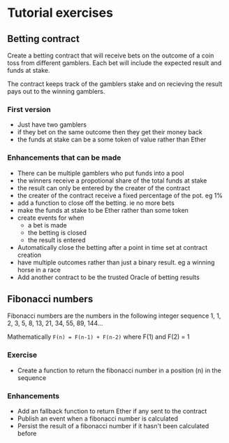 
# Tutorial exercises

## Betting contract
Create a betting contract that will receive bets on the outcome of a coin toss from different gamblers. Each bet will include the expected result and funds at stake.

The contract keeps track of the gamblers stake and on recieving the result pays out to the winning gamblers.

### First version
* Just have two gamblers
* if they bet on the same outcome then they get their money back
* the funds at stake can be a some token of value rather than Ether

### Enhancements that can be made
* There can be multiple gamblers who put funds into a pool
* the winners receive a propotional share of the total funds at stake
* the result can only be entered by the creater of the contract
* the creater of the contract receive a fixed percentage of the pot. eg 1%
* add a function to close off the betting. ie no more bets
* make the funds at stake to be Ether rather than some token
* create events for when
  * a bet is made
  * the betting is closed
  * the result is entered
* Automatically close the betting after a point in time set at contract creation
* have multiple outcomes rather than just a binary result. eg a winning horse in a race
* Add another contract to be the trusted Oracle of betting results

## Fibonacci numbers
Fibonacci numbers are the numbers in the following integer sequence
1, 1, 2, 3, 5, 8, 13, 21, 34, 55, 89, 144...

Mathematically
```F(n) = F(n-1) + F(n-2)```
where F(1) and F(2) = 1

### Exercise
* Create a function to return the fibonacci number in a position (n) in the sequence

### Enhancements
* Add an fallback function to return Ether if any sent to the contract
* Publish an event when a fibonacci number is calculated
* Persist the result of a fibonacci number if it hasn't been calculated before

